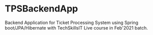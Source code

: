 # TPSBackendApp
Backend Application for Ticket Processing System using Spring boot/JPA/Hibernate with TechSkillsIT Live course in Feb'2021 batch. 
